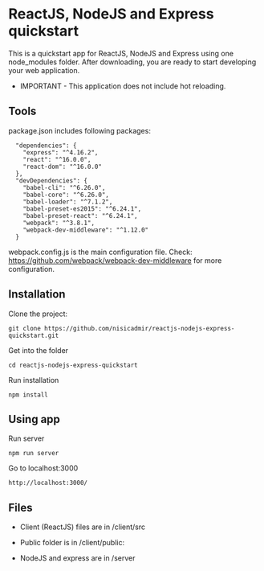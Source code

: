 # ReactJS, NodeJS and Express quickstart

This is a quickstart app for ReactJS, NodeJS and Express using one node_modules folder. After downloading, you are ready to start developing your web application. 

 * IMPORTANT - This application does not include hot reloading.

## Tools
package.json includes following packages:
```
  "dependencies": {
    "express": "^4.16.2",
    "react": "^16.0.0",
    "react-dom": "^16.0.0"
  },
  "devDependencies": {
    "babel-cli": "^6.26.0",
    "babel-core": "^6.26.0",
    "babel-loader": "^7.1.2",
    "babel-preset-es2015": "^6.24.1",
    "babel-preset-react": "^6.24.1",
    "webpack": "^3.8.1",
    "webpack-dev-middleware": "^1.12.0"
  }
```
webpack.config.js is the main configuration file. Check: https://github.com/webpack/webpack-dev-middleware for more configuration.

## Installation
Clone the project:
```
git clone https://github.com/nisicadmir/reactjs-nodejs-express-quickstart.git
```
Get into the folder
```
cd reactjs-nodejs-express-quickstart
```
Run installation
```
npm install
```

## Using app
Run server
```
npm run server
```
Go to localhost:3000
```
http://localhost:3000/
```
## Files
- Client (ReactJS) files are in /client/src

- Public folder is in /client/public:


- NodeJS and express are in /server